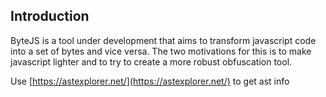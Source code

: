 ## Introduction

ByteJS is a tool under development that aims to transform javascript code into a set of bytes and vice versa. The two motivations for this is to make javascript lighter and to try to create a more robust obfuscation tool.

Use [https://astexplorer.net/](https://astexplorer.net/) to get ast info